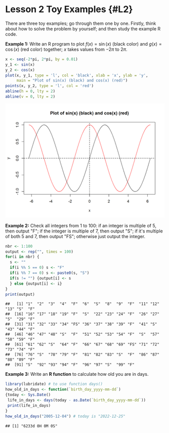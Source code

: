 # Lesson 2 Toy Examples {#L2}

There are three toy examples; go through them one by one.
Firstly, think about how to solve the problem by yourself; and then study the example R code.  

**Example 1:** Write an R program to plot $f(x)=\sin(x)$ (black color) and $g(x)=\cos(x)$ (red color) together; $x$ takes values from $-2\pi$ to $2\pi$.


```r
x <- seq(-2*pi, 2*pi, by = 0.01)
y_1 <- sin(x)
y_2 <- cos(x)
plot(x, y_1, type = 'l', col = 'black', xlab = 'x', ylab = 'y',
     main = "Plot of sin(x) (black) and cos(x) (red)")
points(x, y_2, type = 'l', col = 'red')
abline(h = 0, lty = 2)
abline(v = 0, lty = 2)
```

<img src="lesson_2_files/figure-html/unnamed-chunk-1-1.png" width="672" />

**Example 2:** Check all integers from 1 to 100: if an integer is multiple of 5, then output "F"; if the integer is multiple of 7, then output "S"; if it's multiple of both 5 and 7, then output "FS"; otherwise just output the integer.


```r
nbr <- 1:100
output <- rep("", times = 100)
for(i in nbr) {
  s <- ""
  if(i %% 5 == 0) s <- "F"
  if(i %% 7 == 0) s <- paste0(s, "S")
  if(s != "") {output[i] <- s
  } else {output[i] <- i}
}
print(output)
```

```
##   [1] "1"  "2"  "3"  "4"  "F"  "6"  "S"  "8"  "9"  "F"  "11" "12" "13" "S"  "F" 
##  [16] "16" "17" "18" "19" "F"  "S"  "22" "23" "24" "F"  "26" "27" "S"  "29" "F" 
##  [31] "31" "32" "33" "34" "FS" "36" "37" "38" "39" "F"  "41" "S"  "43" "44" "F" 
##  [46] "46" "47" "48" "S"  "F"  "51" "52" "53" "54" "F"  "S"  "57" "58" "59" "F" 
##  [61] "61" "62" "S"  "64" "F"  "66" "67" "68" "69" "FS" "71" "72" "73" "74" "F" 
##  [76] "76" "S"  "78" "79" "F"  "81" "82" "83" "S"  "F"  "86" "87" "88" "89" "F" 
##  [91] "S"  "92" "93" "94" "F"  "96" "97" "S"  "99" "F"
```

**Example 3:** Write an **R function** to calculate how old you are in days.


```r
library(lubridate) # to use function days()
how_old_in_days <- function(`birth_day_yyyy-mm-dd`)
{today <- Sys.Date()
 life_in_days <- days(today - as.Date(`birth_day_yyyy-mm-dd`))
 print(life_in_days)
}
how_old_in_days("2005-12-04") # today is "2022-12-25"
```

```
## [1] "6233d 0H 0M 0S"
```

